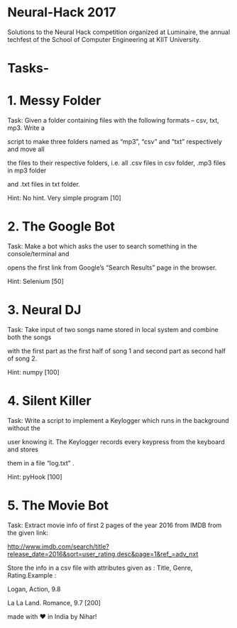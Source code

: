 # Neural-Hack 2017

Solutions to the Neural Hack competition organized at Luminaire, the annual techfest of the School of Computer Engineering at KIIT University.

# Tasks- 

# 1. Messy Folder

Task: Given a folder containing files with the following formats – csv, txt, mp3. Write a

script to make three folders named as “mp3”, “csv” and “txt” respectively and move all

the files to their respective folders, i.e. all .csv files in csv folder, .mp3 files in mp3 folder

and .txt files in txt folder.

Hint: No hint. Very simple program [10]

# 2. The Google Bot

Task: Make a bot which asks the user to search something in the console/terminal and

opens the first link from Google’s “Search Results” page in the browser.

Hint: Selenium [50]

# 3. Neural DJ

Task: Take input of two songs name stored in local system and combine both the songs

with the first part as the first half of song 1 and second part as second half of song 2.

Hint: numpy [100]

# 4. Silent Killer

Task: Write a script to implement a Keylogger which runs in the background without the

user knowing it. The Keylogger records every keypress from the keyboard and stores

them in a file “log.txt” .

Hint: pyHook [100]

# 5. The Movie Bot

Task: Extract movie info of first 2 pages of the year 2016 from IMDB from the given link:

http://www.imdb.com/search/title?release_date=2016&sort=user_rating,desc&page=1&ref_=adv_nxt

Store the info in a csv file with attributes given as : Title, Genre, Rating.Example :

Logan, Action, 9.8

La La Land. Romance, 9.7 [200]

made with ❤️ in India by Nihar!
